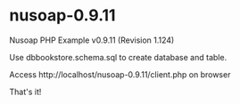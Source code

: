 # nusoap-0.9.11
Nusoap PHP Example v0.9.11 (Revision 1.124)

Use dbbookstore.schema.sql to create database and table.

Access http://localhost/nusoap-0.9.11/client.php on browser

That's it!
